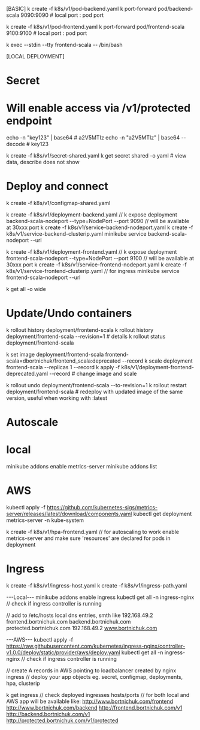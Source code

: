 
[BASIC]
k create -f k8s/v1/pod-backend.yaml
k port-forward pod/backend-scala 9090:9090  # local port : pod port

k create -f k8s/v1/pod-frontend.yaml
k port-forward pod/frontend-scala 9100:9100  # local port : pod port

k exec --stdin --tty frontend-scala -- /bin/bash

[LOCAL DEPLOYMENT]
# Secret
# Will enable access via /v1/protected endpoint
echo -n "key123" | base64 # a2V5MTIz
echo -n "a2V5MTIz" | base64 --decode # key123

k create -f k8s/v1/secret-shared.yaml
k get secret shared -o yaml # view data, describe does not show

# Deploy and connect

k create -f k8s/v1/configmap-shared.yaml

k create -f k8s/v1/deployment-backend.yaml
// k expose deployment backend-scala-nodeport --type=NodePort --port 9090 // will be available at 30xxx port
k create -f k8s/v1/service-backend-nodeport.yaml
k create -f k8s/v1/service-backend-clusterip.yaml
minikube service backend-scala-nodeport --url

k create -f k8s/v1/deployment-frontend.yaml
// k expose deployment frontend-scala-nodeport --type=NodePort --port 9100 // will be available at 30xxx port
k create -f k8s/v1/service-frontend-nodeport.yaml
k create -f k8s/v1/service-frontend-clusterip.yaml // for ingress
minikube service frontend-scala-nodeport --url


k get all -o wide

# Update/Undo containers
k rollout history deployment/frontend-scala
k rollout history deployment/frontend-scala --revision=1 # details
k rollout status deployment/frontend-scala

k set image deployment/frontend-scala frontend-scala=dbortnichuk/frontend_scala:deprecated --record
k scale deployment frontend-scala --replicas 1 --record
k apply -f k8s/v1/deployment-frontend-deprecated.yaml --record  # change image and scale

k rollout undo deployment/frontend-scala --to-revision=1
k rollout restart deployment/frontend-scala # redeploy with updated image of the same version, useful when working with :latest

# Autoscale
# local
minikube addons enable metrics-server
minikube addons list

# AWS
kubectl apply -f https://github.com/kubernetes-sigs/metrics-server/releases/latest/download/components.yaml
kubectl get deployment metrics-server -n kube-system

k create -f k8s/v1/hpa-frontend.yaml //  for autoscaling to work enable metrics-server and make sure 'resources' are declared for pods in deployment


# Ingress
k create -f k8s/v1/ingress-host.yaml
k create -f k8s/v1/ingress-path.yaml

---Local---
minikube addons enable ingress
kubectl get all -n ingress-nginx // check if ingress controller is running

// add to /etc/hosts local dns entries, smth like
192.168.49.2    frontend.bortnichuk.com backend.bortnichuk.com protected.bortnichuk.com
192.168.49.2    www.bortnichuk.com

---AWS---
kubectl apply -f https://raw.githubusercontent.com/kubernetes/ingress-nginx/controller-v1.0.0/deploy/static/provider/aws/deploy.yaml
kubectl get all -n ingress-nginx // check if ingress controller is running

// create A records in AWS pointing to loadbalancer created by nginx ingress
// deploy your app objects eg. secret, configmap, deployments, hpa, clusterip

k get ingress // check deployed ingresses hosts/ports
// for both local and AWS app will be available like:
http://www.bortnichuk.com/frontend
http://www.bortnichuk.com/backend
http://frontend.bortnichuk.com/v1
http://backend.bortnichuk.com/v1
http://protected.bortnichuk.com/v1/protected








